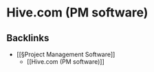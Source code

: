 # Hive.com (PM software)

## Backlinks
* [[§Project Management Software]]
	* [[Hive.com (PM software)]]

<!-- {BearID:C89C7ABE-AAB5-4629-A037-1A59A0B7D75A-33313-0000006D7D7A3D08} -->
